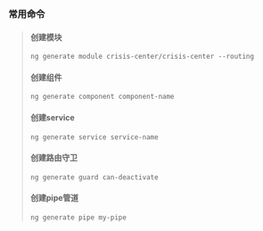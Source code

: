 ### 常用命令


> #### 创建模块
> `ng generate module crisis-center/crisis-center --routing`
> #### 创建组件
> `ng generate component component-name`
> #### 创建service
> `ng generate service service-name`
> #### 创建路由守卫
> `ng generate guard can-deactivate`
> #### 创建pipe管道
> `ng generate pipe my-pipe`

